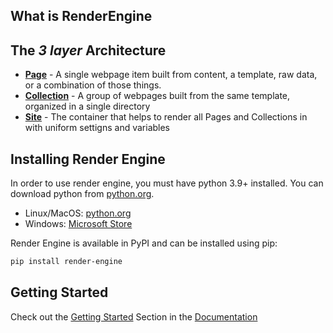## What is RenderEngine
## The _3 layer_ Architecture 

* **[Page](render_engine/page.html)** - A single webpage item built from content, a template, raw data, or a combination of those things.
* **[Collection](render_engine/collection.html)** - A group of webpages built from the same template, organized in a single directory
* **[Site](render_engine/site.html)** - The container that helps to render all Pages and Collections in with uniform settigns and variables

## Installing Render Engine

In order to use render engine, you must have python 3.9+ installed. You can download python from [python.org](https://python.org).

- Linux/MacOS: [python.org](https://python.org)
- Windows: [Microsoft Store](https://apps.microsoft.com/store/detail/python-311/9NRWMJP3717K)

Render Engine is available in PyPI and can be installed using pip:

```bash
pip install render-engine
```

## Getting Started
Check out the [Getting Started](https://render-engine.readthedocs.io/en/latest/page.md) Section in the [Documentation](https://render-engine.readthedocs.io)
